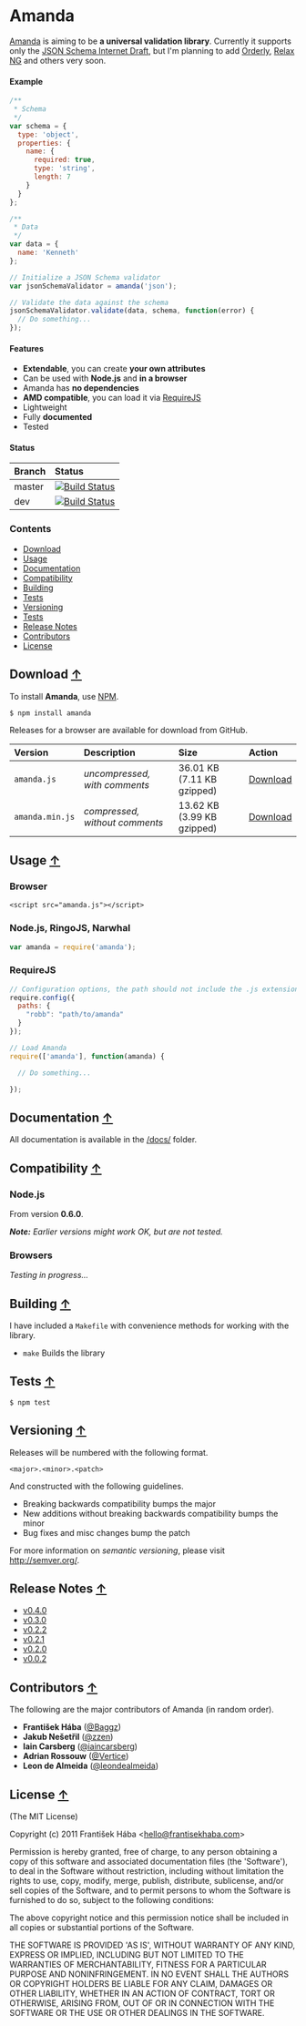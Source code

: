 <a name="amanda"></a>
# Amanda

[Amanda](https://github.com/Baggz/Amanda) is aiming to be **a universal validation library**. Currently it supports only the [JSON Schema Internet Draft](http://tools.ietf.org/html/draft-zyp-json-schema-03), but I'm planning to add [Orderly](http://orderly-json.org/), [Relax NG](http://relaxng.org/) and others very soon.

<a name="example"></a>
#### Example

```javascript
/**
 * Schema
 */
var schema = {
  type: 'object',
  properties: {
    name: {
      required: true,
      type: 'string',
      length: 7
    }
  }
};

/**
 * Data
 */
var data = {
  name: 'Kenneth'
};

// Initialize a JSON Schema validator
var jsonSchemaValidator = amanda('json');

// Validate the data against the schema
jsonSchemaValidator.validate(data, schema, function(error) {
  // Do something...
});
```

<a name="features"></a>
#### Features

* **Extendable**, you can create **your own attributes**
* Can be used with **Node.js** and **in a browser**
* Amanda has **no dependencies**
* **AMD compatible**, you can load it via [RequireJS](https://github.com/jrburke/requirejs)
* Lightweight
* Fully **documented**
* Tested

<a name="status"></a>
#### Status

| **Branch** | **Status** |
|:-----------|:----------|
| master | [![Build Status](https://secure.travis-ci.org/Baggz/Amanda.png?branch=master)](http://travis-ci.org/Baggz/Amanda) |
| dev | [![Build Status](https://secure.travis-ci.org/Baggz/Amanda.png?branch=dev)](http://travis-ci.org/Baggz/Amanda) |

<a name="contents"></a>
### Contents

<ul>
  <li><a href="#Download">Download</a></li>
  <li><a href="#Usage">Usage</a></li>
  <li><a href="#Documentation">Documentation</a></li>
  <li><a href="#Compatibility">Compatibility</a></li>
  <li><a href="#Building">Building</a></li>
  <li><a href="#Tests">Tests</a></li>
  <li><a href="#Versioning">Versioning</a></li>
  <li><a href="#Tests">Tests</a></li>
  <li><a href="#Release Notes">Release Notes</a></li>
  <li><a href="#Contributors">Contributors</a></li>
  <li><a href="#License">License</a></li>
</ul>

<a name="Download"></a>
## Download [&uarr;](#Contents)

To install **Amanda**, use [NPM](http://npmjs.org/).

```
$ npm install amanda
```

Releases for a browser are available for download from GitHub.

| **Version** | **Description** | **Size** | **Action** |
|:------------|:----------------|:---------|:-----------|
| `amanda.js` | *uncompressed, with comments* | 36.01 KB (7.11 KB gzipped) | [Download](https://raw.github.com/Baggz/Amanda/master/releases/latest/amanda.js) |
| `amanda.min.js` | *compressed, without comments* | 13.62 KB (3.99 KB gzipped) | [Download](https://raw.github.com/Baggz/Amanda/master/releases/latest/amanda.min.js) |

<a name="Uage"></a>
## Usage [&uarr;](#Contents)

### Browser

```
<script src="amanda.js"></script>
```

### Node.js, RingoJS, Narwhal

```javascript
var amanda = require('amanda');
```

### RequireJS

```javascript
// Configuration options, the path should not include the .js extension
require.config({
  paths: {
    "robb": "path/to/amanda"
  }
});

// Load Amanda
require(['amanda'], function(amanda) {

  // Do something...

});
```

<a name="Documentation"></a>
## Documentation [&uarr;](#Contents)

All documentation is available in the [/docs/](https://github.com/Baggz/Amanda/tree/master/examples) folder.

<a name="Compatibility"></a>
## Compatibility [&uarr;](#Contents)

### Node.js

From version **0.6.0**.

***Note:** Earlier versions might work OK, but are not tested.*

### Browsers

*Testing in progress...*

<a name="Building"></a>
## Building [&uarr;](#Contents)

I have included a `Makefile` with convenience methods for working with the library.

<ul>
  <li><code>make</code> Builds the library</li>
</ul>

<a name="Tests"></a>
## Tests [&uarr;](#Contents)

```
$ npm test
```

<a name="Versioning"></a>
## Versioning [&uarr;](#Contents)

Releases will be numbered with the following format.

```
<major>.<minor>.<patch>
```

And constructed with the following guidelines.

* Breaking backwards compatibility bumps the major
* New additions without breaking backwards compatibility bumps the minor
* Bug fixes and misc changes bump the patch

For more information on *semantic versioning*, please visit http://semver.org/.

<a name="ReleaseNotes"></a>
## Release Notes [&uarr;](#Contents)

* [v0.4.0](https://github.com/Baggz/Amanda/pull/35)
* [v0.3.0](https://github.com/Baggz/Amanda/pull/26)
* [v0.2.2](https://github.com/Baggz/Amanda/pull/15)
* [v0.2.1](https://github.com/Baggz/Amanda/pull/3)
* [v0.2.0](https://github.com/Baggz/Amanda/pull/2)
* [v0.0.2](https://github.com/Baggz/Amanda/pull/1)

<a name="Contributors"></a>
## Contributors [&uarr;](#Contents)

The following are the major contributors of Amanda (in random order).

* **František Hába** ([@Baggz](https://github.com/Baggz))
* **Jakub Nešetřil** ([@zzen](https://github.com/zzen))
* **Iain Carsberg** ([@iaincarsberg](https://github.com/iaincarsberg))
* **Adrian Rossouw** ([@Vertice](https://github.com/Vertice))
* **Leon de Almeida** ([@leondealmeida](https://github.com/leondealmeida))

<a name="License"></a>
## License [&uarr;](#Contents)

(The MIT License)

Copyright (c) 2011 František Hába &lt;hello@frantisekhaba.com&gt;

Permission is hereby granted, free of charge, to any person obtaining a copy of this software and associated documentation files (the 'Software'), to deal in the Software without restriction, including without limitation the rights to use, copy, modify, merge, publish, distribute, sublicense, and/or sell copies of the Software, and to permit persons to whom the Software is furnished to do so, subject to the following conditions:

The above copyright notice and this permission notice shall be included in all copies or substantial portions of the Software.

THE SOFTWARE IS PROVIDED 'AS IS', WITHOUT WARRANTY OF ANY KIND, EXPRESS OR IMPLIED, INCLUDING BUT NOT LIMITED TO THE WARRANTIES OF MERCHANTABILITY, FITNESS FOR A PARTICULAR PURPOSE AND NONINFRINGEMENT. IN NO EVENT SHALL THE AUTHORS OR COPYRIGHT HOLDERS BE LIABLE FOR ANY CLAIM, DAMAGES OR OTHER LIABILITY, WHETHER IN AN ACTION OF CONTRACT, TORT OR OTHERWISE, ARISING FROM, OUT OF OR IN CONNECTION WITH THE SOFTWARE OR THE USE OR OTHER DEALINGS IN THE SOFTWARE.

